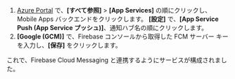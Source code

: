 
1. [Azure Portal](https://portal.azure.com/) で、**[すべて参照]** > **[App Services]** の順にクリックし、Mobile Apps バックエンドをクリックします。 **[設定]** で、**[App Service Push (App Service プッシュ)]**、通知ハブ名の順にクリックします。
2. **[Google (GCM)]** で、Firebase コンソールから取得した FCM サーバー キーを入力し、**[保存]** をクリックします。

これで、Firebase Cloud Messaging と連携するようにサービスが構成されました。

<!-- URLs. -->

<!-- images -->


<!--HONumber=Dec16_HO2-->


